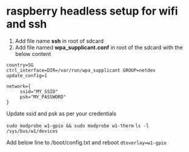 # raspberry headless setup for wifi and ssh
1. Add file name **ssh** in root of sdcard
2. Add file named **wpa_supplicant.conf** in root of the sdcard with the below content
```
country=SG
ctrl_interface=DIR=/var/run/wpa_supplicant GROUP=netdev
update_config=1

network={
     ssid="MY_SSID"
     psk="MY_PASSWORD"
}
```
Update ssid and psk as per your credentials


`sudo modprobe w1-gpio && sudo modprobe w1-therm`
`ls -l /sys/bus/w1/devices`

Add below line to /boot/config.txt and reboot
`dtoverlay=w1-gpio`
